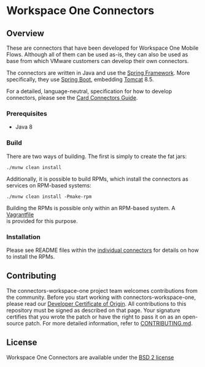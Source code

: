 # Workspace One Connectors

## Overview

These are connectors that have been developed for Workspace One Mobile Flows. Although all of them can be used as-is, 
they can also be used as base from which VMware customers can develop their own connectors.

The connectors are written in Java and use the [Spring Framework](https://spring.io/). More specifically, they use 
[Spring Boot](https://projects.spring.io/spring-boot/), embedding [Tomcat](http://tomcat.apache.org/) 8.5.

For a detailed, language-neutral, specification for how to develop connectors, please see the 
[Card Connectors Guide](https://github.com/vmwaresamples/card-connectors-guide).


### Prerequisites

* Java 8

### Build

There are two ways of building. The first is simply to create the fat jars:

    ./mvnw clean install
    
Additionally, it is possible to build RPMs, which install the connectors as services on RPM-based systems:
    
    ./mvnw clean install -Pmake-rpm

Building the RPMs is possible only within an RPM-based system. A [Vagrantfile](https://github.com/vmware/connectors-workspace-one/blob/master/Vagrantfile)   
is provided for this purpose.   

### Installation

Please see README files within the [individual connectors](https://github.com/vmware/connectors-workspace-one/tree/master/connectors) for details on how to install the RPMs.


## Contributing

The connectors-workspace-one project team welcomes contributions from the community. Before you start working with 
connectors-workspace-one, please read our [Developer Certificate of Origin](https://cla.vmware.com/dco). All 
contributions to this repository must be signed as described on that page. Your signature certifies that you wrote 
the patch or have the right to pass it on as an open-source patch. For more detailed information, refer 
to [CONTRIBUTING.md](CONTRIBUTING.md).

## License

Workspace One Connectors are available under the [BSD 2 license](https://github.com/vmware/connectors-workspace-one/blob/master/LICENSE.txt)